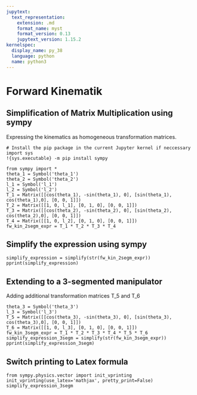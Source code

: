 ```yaml
---
jupytext:
  text_representation:
    extension: .md
    format_name: myst
    format_version: 0.13
    jupytext_version: 1.15.2
kernelspec:
  display_name: py_38
  language: python
  name: python3
---
```


# Forward Kinematik

##  Simplification of Matrix Multiplication using sympy

Expressing the kinematics as homogeneous transformation matrices.

```{code-cell} ipython3
# Install the pip package in the current Jupyter kernel if neccessary 
import sys
!{sys.executable} -m pip install sympy
```

```{code-cell} ipython3
from sympy import *
theta_1 = Symbol('theta_1')
theta_2 = Symbol('theta_2')
l_1 = Symbol('l_1')
l_2 = Symbol('l_2')
T_1 = Matrix([[cos(theta_1), -sin(theta_1), 0], [sin(theta_1), cos(theta_1),0], [0, 0, 1]])
T_2 = Matrix([[1, 0, l_1], [0, 1, 0], [0, 0, 1]])
T_3 = Matrix([[cos(theta_2), -sin(theta_2), 0], [sin(theta_2), cos(theta_2),0], [0, 0, 1]])
T_4 = Matrix([[1, 0, l_2], [0, 1, 0], [0, 0, 1]])
fw_kin_2segm_expr = T_1 * T_2 * T_3 * T_4
```

## Simplify the expression using sympy

```{code-cell} ipython3
simplify_expression = simplify(str(fw_kin_2segm_expr))
pprint(simplify_expression)
```

## Extending to a 3-segmented manipulator

Adding additional transformation matrices T_5 and T_6

```{code-cell} ipython3
theta_3 = Symbol('theta_3')
l_3 = Symbol('l_3')
T_5 = Matrix([[cos(theta_3), -sin(theta_3), 0], [sin(theta_3), cos(theta_3),0], [0, 0, 1]])
T_6 = Matrix([[1, 0, l_3], [0, 1, 0], [0, 0, 1]])
fw_kin_3segm_expr = T_1 * T_2 * T_3 * T_4 * T_5 * T_6
simplify_expression_3segm = simplify(str(fw_kin_3segm_expr))
pprint(simplify_expression_3segm)
```

## Switch printing to Latex formula

```{code-cell} ipython3
from sympy.physics.vector import init_vprinting
init_vprinting(use_latex='mathjax', pretty_print=False)
simplify_expression_3segm
```

```{code-cell} ipython3

```
